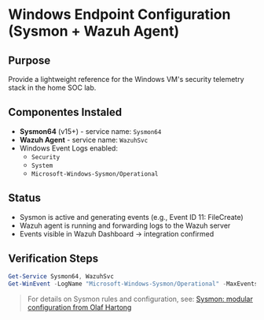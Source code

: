 # Windows Endpoint Configuration (Sysmon + Wazuh Agent)

## Purpose
Provide a lightweight reference for the Windows VM's security telemetry stack in the home SOC lab.

## Componentes Instaled
- **Sysmon64** (v15+) - service name: `Sysmon64`
- **Wazuh Agent** - service name: `WazuhSvc`
- Windows Event Logs enabled:
  - `Security`
  - `System`
  - `Microsoft-Windows-Sysmon/Operational`
 
## Status
- Sysmon is active and generating events (e.g., Event ID 11: FileCreate)
- Wazuh agent is running and forwarding logs to the Wazuh server
- Events visible in Wazuh Dashboard -> integration confirmed

## Verification Steps
```powershell
Get-Service Sysmon64, WazuhSvc
Get-WinEvent -LogName "Microsoft-Windows-Sysmon/Operational" -MaxEvents 5
```


> For details on Sysmon rules and configuration, see:
> [Sysmon: modular configuration from Olaf Hartong](https://github.com/olafhartong/sysmon-modular)
